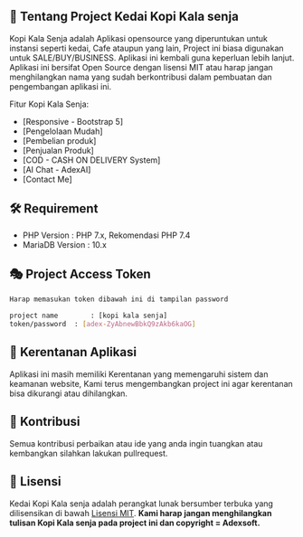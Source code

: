 
## 🎊 Tentang Project Kedai Kopi Kala senja

Kopi Kala Senja adalah Aplikasi opensource yang diperuntukan untuk instansi seperti kedai, Cafe ataupun yang lain, Project ini biasa digunakan untuk SALE/BUY/BUSINESS. Aplikasi ini kembali guna keperluan lebih lanjut. Aplikasi ini bersifat Open Source dengan lisensi MIT atau harap jangan menghilangkan nama yang sudah berkontribusi dalam pembuatan dan pengembangan aplikasi ini.

Fitur Kopi Kala Senja:

- [Responsive - Bootstrap 5]
- [Pengelolaan Mudah]
- [Pembelian produk]
- [Penjualan Produk]
- [COD - CASH ON DELIVERY System]
- [AI Chat - AdexAI]
- [Contact Me]

## 🛠 Requirement

- PHP Version : PHP 7.x, Rekomendasi PHP 7.4
- MariaDB Version : 10.x

## 🎭 Project Access Token

```bash
Harap memasukan token dibawah ini di tampilan password

project name		: [kopi kala senja]
token/password	: [adex-ZyAbnewBbkQ9zAkb6kaOG]
```

## 🧨 Kerentanan Aplikasi

Aplikasi ini masih memiliki Kerentanan yang memengaruhi sistem dan keamanan website, Kami terus mengembangkan project ini agar kerentanan bisa dikurangi atau dihilangkan.


## 🎁 Kontribusi

Semua kontribusi perbaikan atau ide yang anda ingin tuangkan atau kembangkan silahkan lakukan pullrequest.

## 👔 Lisensi

Kedai Kopi Kala senja adalah perangkat lunak bersumber terbuka yang dilisensikan di bawah [Lisensi MIT](https://opensource.org/licenses/MIT).
<b>Kami harap jangan menghilangkan tulisan Kopi Kala senja pada project ini dan copyright = Adexsoft.</b>
